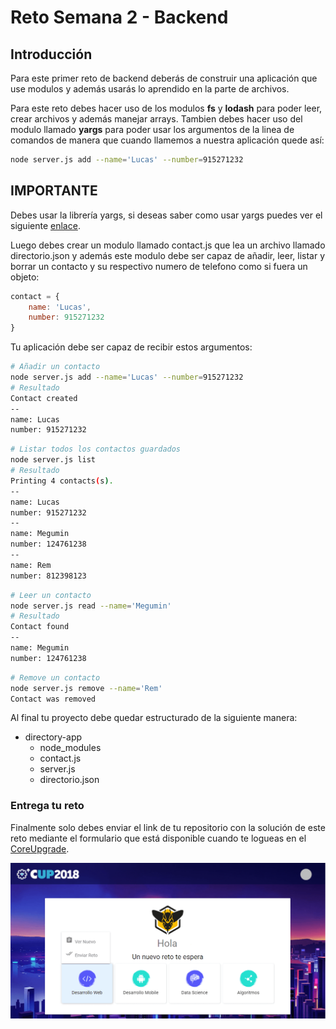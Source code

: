 # Reto Semana 2 - Backend

## Introducción

Para este primer reto de backend deberás de construir una aplicación que use modulos y además usarás lo aprendido en la parte de archivos.

Para este reto debes hacer uso de los modulos __fs__ y __lodash__ para poder leer, crear archivos y además manejar arrays. Tambien debes hacer uso del modulo llamado __yargs__ para poder usar los argumentos de la linea de comandos de manera que cuando llamemos a nuestra aplicación quede así:

```bash
node server.js add --name='Lucas' --number=915271232
```


## IMPORTANTE
Debes usar la librería yargs, si deseas saber como usar yargs puedes ver el siguiente [enlace](https://github.com/yargs/yargs/blob/master/docs/examples.md).

Luego debes crear un modulo llamado contact.js que lea un archivo llamado directorio.json y además este modulo debe ser capaz de añadir, leer, listar y borrar un contacto y su respectivo numero de telefono como si fuera un objeto:

```javascript
contact = {
    name: 'Lucas',
    number: 915271232
}
```
Tu aplicación debe ser capaz de recibir estos argumentos:

```bash
# Añadir un contacto
node server.js add --name='Lucas' --number=915271232
# Resultado
Contact created
--
name: Lucas
number: 915271232
```

```bash
# Listar todos los contactos guardados
node server.js list
# Resultado
Printing 4 contacts(s).
--
name: Lucas
number: 915271232
--
name: Megumin
number: 124761238
--
name: Rem
number: 812398123
```

```bash
# Leer un contacto
node server.js read --name='Megumin'
# Resultado
Contact found
--
name: Megumin
number: 124761238
```


```bash
# Remove un contacto
node server.js remove --name='Rem'
Contact was removed
```

Al final tu proyecto debe quedar estructurado de la siguiente manera:

- directory-app
    * node_modules
    * contact.js
    * server.js
    * directorio.json

### Entrega tu reto

Finalmente solo debes enviar el link de tu repositorio con la solución de este reto mediante el formulario que está disponible cuando te logueas en el [CoreUpgrade](https://www.hackspace.la).

![Clic en Desarrollo Web](img/send-reto1.png)